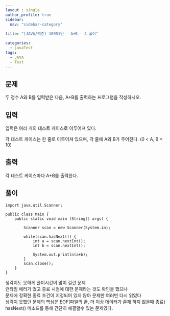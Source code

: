 ```yaml
---
layout : single
author_profile: true
sidebar: 
  nav: "sidebar-category"
  
title: "[JAVA/백준] 10951번 - A+B - 4 풀이"

categories:
  - javaTest
tags:
  - JAVA
  - Test
---
```


## 문제

두 정수 A와 B를 입력받은 다음, A+B를 출력하는 프로그램을 작성하시오.

## 입력

입력은 여러 개의 테스트 케이스로 이루어져 있다.

각 테스트 케이스는 한 줄로 이루어져 있으며, 각 줄에 A와 B가 주어진다. (0 < A, B < 10)

## 출력

각 테스트 케이스마다 A+B를 출력한다.

## 풀이

~~~
import java.util.Scanner;

public class Main {
	public static void main (String[] args) {
		
		Scanner scan = new Scanner(System.in);
		
		while(scan.hasNext()) {
			int a = scan.nextInt();
			int b = scan.nextInt();
			
			System.out.println(a+b);
		}
		scan.close();
	}
}
~~~

생각지도 못하게 풀이시간이 많이 걸린 문제<br>런타임 에러가 떴고 종료 시점에 대한 문제라는 것도 확인을 했으나<br>문제에 정확한 종료 조건이 지정되어 있지 않아 문제만 여러번 다시 읽었다<br>생각지 못했던 문제의 핵심은 EOF(파일의 끝, 더 이상 데이터가 존재 하지 않을때 종료)<br>hasNext() 메소드를 통해 간단히 해결할수 있는 문제였다.
